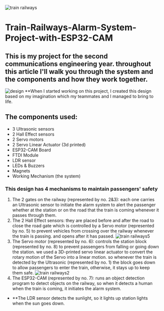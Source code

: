 ![train railways](https://github.com/MuhammadNaeim/Train-Railways-Alarm-System-Project-with-ESP32-CAM/assets/74180779/dd561cf0-4a51-41ab-a4c4-dd237c148f45)
# Train-Railways-Alarm-System-Project-with-ESP32-CAM
## This is my project for the second communications engineering year. throughout this article I'll walk you through the system and the components and how they work together.
![design](https://github.com/MuhammadNaeim/Train-Railways-Alarm-System-Project-with-ESP32-CAM/assets/74180779/0ee69485-b88e-40dd-bec9-69bf39798e2d)
**When I started working on this project, I created this design based on my imagination which my teammates and I managed to bring to life.
## The components used:
- 3 Ultrasonic sensors
- 2 Hall Effect sensors
- 2 Servo motors
- 2 Servo Linear Actuator (3d printed)
- ESP32-CAM Board
- FTDI Module
- LDR sensor
- LEDs & Buzzers
- Magnets
- Working Mechanism (the system)
### This design has 4 mechanisms to maintain passengers' safety
1. The 2 gates on the railway (represented by no. 2&3): each one carries an Ultrasonic sensor to initiate the alarm system to alert the passenger whether at the station or on the road that the train is coming whenever it passes through them.
2. The 2 Hall Effect sensors: they are placed before and after the road to close the road gate which is controlled by a Servo motor (represented by no. 5) to prevent vehicles from crossing over the railway whenever the train is passing. and opens after it has passed.
![train railways5](https://github.com/MuhammadNaeim/Train-Railways-Alarm-System-Project-with-ESP32-CAM/assets/74180779/9eb24171-8c2b-421f-b4d2-577cac2b1226)
3. The Servo motor (represented by no. 6): controls the station block (represented by no. 8) to prevent passengers from falling or going down the station. we used a 3D-printed servo linear actuator to convert the rotary motion of the Servo into a linear motion. so whenever the train is detected by the Ultrasonic (represented by no. 1) the block goes down to allow passengers to enter the train, otherwise, it stays up to keep them safe.
![train railways2](https://github.com/MuhammadNaeim/Train-Railways-Alarm-System-Project-with-ESP32-CAM/assets/74180779/988aef53-7213-469d-9e68-ec74d0de9546)
4. The ESP32-CAM (represented by no. 7): runs an object detection program to detect objects on the railway, so when it detects a human when the train is coming, it initiates the alarm system.

- **The LDR sensor detects the sunlight, so it lights up station lights when the sun goes down.
